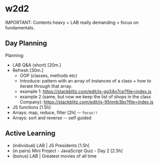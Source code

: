 
# w2d2



 IMPORTANT: Contents heavy + LAB really demanding = focus on fundamentals.


## Day Planning

 
 Planning:
  - LAB Q&A (short) [20m.]
  - Refresh [30m.]
    - OOP (classes, methods etc)
    - Introduce: pattern with an array of instances of a class + how to iterate through that array.
    - example 1: https://stackblitz.com/edit/js-gg34n7cp?file=index.js
    - example 2 (same, but now we keep the list of shops in the class Company): https://stackblitz.com/edit/js-95nmb3bx?file=index.js
    <!-- @LT: in mini-project d3, they'll need to work with an array of instances + iterate through it -->
  - JS functions [1.5h]
  - Arrays: map, reduce, filter [2h] -- `focus!!`
  - Arrays: sort and reverse -- self guided



## Active Learning

<!-- afternoon: show some project examples -->

- (individual) LAB | JS Presidents [1.5h]
- (in pairs) Mini Project - JavaScript Quiz - Day 2 [2.5h]
- (bonus) LAB | Greatest movies of all time



